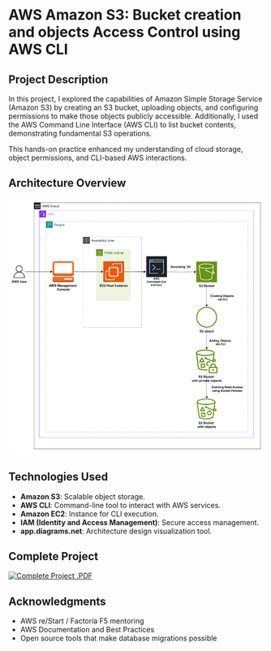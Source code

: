 # AWS Amazon S3: Bucket creation and objects Access Control using AWS CLI #

## Project Description

In this project, I explored the capabilities of Amazon Simple Storage Service (Amazon S3) by
creating an S3 bucket, uploading objects, and configuring permissions to make those objects
publicly accessible. Additionally, I used the AWS Command Line Interface (AWS CLI) to list
bucket contents, demonstrating fundamental S3 operations.

This hands-on practice enhanced my understanding of cloud storage, object permissions, and
CLI-based AWS interactions.

## Architecture Overview

![Architecture Overview](Images/S3_architecture.png)

## Technologies Used

- **Amazon S3**: Scalable object storage.
- **AWS CLI**: Command-line tool to interact with AWS services.
- **Amazon EC2**: Instance for CLI execution.
- **IAM (Identity and Access Management)**: Secure access management.
- **app.diagrams.net**: Architecture design visualization tool.

## Complete Project

[![Complete Project .PDF](https://img.shields.io/badge/-Complete%20Project%20.PDF-FF9900?style=for-the-badge&logo=amazon-aws&logoColor=orange)](https://github.com/juleannynavas/-aws-s3-creation-objects-access-control-aws-cli/blob/main/S3_IAM_CLI%20.pdf)

## Acknowledgments

- AWS re/Start / Factoría F5 mentoring
- AWS Documentation and Best Practices
- Open source tools that make database migrations possible

